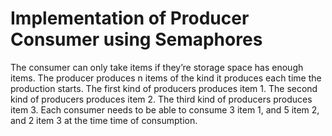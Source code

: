 # Implementation of Producer Consumer using Semaphores

The consumer can only take items if they’re storage space has enough items. The producer produces n items of the kind it produces each time the production starts. The first kind of producers produces item 1. The second kind of producers produces item 2. The third kind of producers produces item 3. Each consumer needs to be able to consume 3 item 1, and 5 item 2, and 2 item 3 at the time time of consumption.

